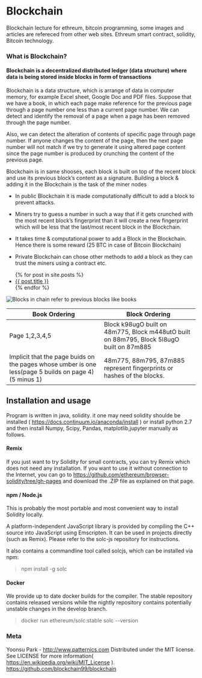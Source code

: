 # Blockchain
Blockchain lecture for ethreum, bitcoin programming, some images and articles are refereced from other web sites. Ethreum smart contract, solidity, Bitcoin technology.

### What is Blockchain?
#### Blockchain is a decentralized distributed ledger (data structure) where data is being stored inside blocks in form of transactions

Blockchain is a data structure, which is arrange of data in computer memory, for example Excel sheet, Google Doc and PDF files.
Suppose that we have a book, in which each page make reference for the previous page through a page number one less than a current page number. We can detect and identify the removal of a page when a page has been removed through the page number.

Also, we can detect the alteration of contents of specific page through page number.
If anyone changes the content of the page,  then the next page number will not match if we try to generate it using altered page content since the page number is produced by crunching the content of the previous page.    

Blockchain is in same shooses, each block is built on top of the recent block and use its
previous block’s content as a signature. Building a block & adding it in the Blockchain is the task of the miner nodes

* In public Blockchain it is made computationally difficult to add a block to prevent
attacks.

* Miners try to guess a number in such a way that if it gets crunched with the most
recent block’s fingerprint than it will create a new fingerprint which will be less that the
last/most recent block in the Blockchain.

* It takes time & computational power to add a Block in the Blockchain. Hence there is
some reward (25 BTC in case of Bitcoin Blockchain)

* Private Blockchain can chose other methods to add a block as they can trust the
miners using a contract etc.

<ul>
  {% for post in site.posts %}
    <li>
      <a href="{{ post.url }}">{{ post.title }}</a>
    </li>
  {% endfor %}
</ul>

![Blocks in chain refer to previous blocks like books]({{http://www.patternics.com}}/blockchain/image/bl1.JPG)

| Book Ordering | Block Ordering |
|--------------|---------------|
| Page 1,2,3,4,5 | Block k98ugO built on 48m775, Block m448utO built on 88m795, Block 5l8ugO built on 87m885 | 
| Implicit that the page buids on the pages whose umber is one less(page 5 builds on page 4)(5 minus 1) | 48m775, 88m795, 87m885 represent fingerprints or hashes of the blocks.  | 


## Installation and usage
Program is written in java, solidity. it one may need solidity shoulde be installed ( https://docs.continuum.io/anaconda/install ) or install python 2.7 and then install Numpy, Scipy, Pandas, matplotlib,jupyter manually as follows.
#### Remix
If you just want to try Solidity for small contracts, you can try Remix which does not need any installation. If you want to use it without connection to the Internet, you can go to https://github.com/ethereum/browser-solidity/tree/gh-pages and download the .ZIP file as explained on that page.

#### npm / Node.js
This is probably the most portable and most convenient way to install Solidity locally.

A platform-independent JavaScript library is provided by compiling the C++ source into JavaScript using Emscripten. It can be used in projects directly (such as Remix). Please refer to the solc-js repository for instructions.

It also contains a commandline tool called solcjs, which can be installed via npm:

> npm install -g solc

#### Docker
We provide up to date docker builds for the compiler. The stable repository contains released versions while the nightly repository contains potentially unstable changes in the develop branch.

> docker run ethereum/solc:stable solc --version

### Meta

Yoonsu Park - http://www.patternics.com Distributed under the MIT license. See LICENSE for more information( https://en.wikipedia.org/wiki/MIT_License ). https://github.com/blockchain99/blockchain
